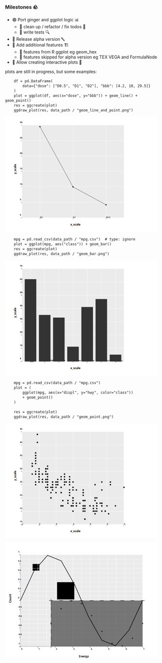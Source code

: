 ### Milestones :rock:
- :green_circle: Port ginger and ggplot logic :bar_chart:
    - :red_circle: clean up / refactor / fix todos :broom:
    - :red_circle: write tests :mag:
- :red_circle: Release alpha version :abc:
- :red_circle: Add additional features :building_construction:
    - :red_circle: features from R ggplot eg geom_hex
    - :red_circle: features skipped for alpha version eg TEX VEGA and FormulaNode
- :red_circle: Allow creating interactive plots :rocket:

plots are still in progress, but some examples:
```
    df = pd.DataFrame(
        data={"dose": ["D0.5", "D1", "D2"], "bbb": [4.2, 10, 29.5]}
    )
    plot = ggplot(df, aes(x="dose", y="bbb")) + geom_line() + geom_point()
    res = ggcreate(plot)
    ggdraw_plot(res, data_path / "geom_line_and_point.png")
```
![gg_line_and_point](data/geom_line_and_point.png)

```
    mpg = pd.read_csv(data_path / "mpg.csv")  # type: ignore
    plot = ggplot(mpg, aes("class")) + geom_bar()
    res = ggcreate(plot)
    ggdraw_plot(res, data_path / "geom_bar.png")
```
![gg_bar](data/geom_bar.png)
```
    mpg = pd.read_csv(data_path / "mpg.csv")
    plot = (
        ggplot(mpg, aes(x="displ", y="hwy", color="class"))
        + geom_point()
    )

    res = ggcreate(plot)
    ggdraw_plot(res, data_path / "geom_point.png")
```
![gg_point](data/geom_point.png)

![gg](data/simple_test.png)
